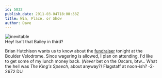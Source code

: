 ```yaml
---
id: 5832
publish_date: 2011-03-04T18:00:33Z
title: Win, Place, or Show
author: Dave
---
```

![inevitable](http://www.flagstafffrenzy.org/wp-content/uploads/2011/03/handicapping-dog-races.jpg)  
Hey! Isn't that Bailey in third?

Brian Hutchison wants us to know about the [fundraiser](http://www.uscyclingmonument.com/news/party-at-boulder-indoor-cycling-march-4/) tonight at the Boulder Velodrome. Since wagering is allowed, I plan on attending. I'd like to get some of my lunch money back. (_Never_ bet on the Oscars, btw... What the hell was _The King's Speech,_ about anyway?) Flagstaff at noon-ish? -2-2672 DU